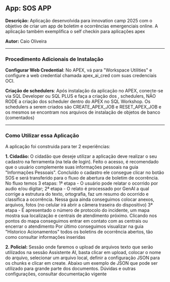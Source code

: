 ## **App: SOS APP**
**Descrição:** Aplicação desenvolvida para innovation camp 2025 com o objetivo de criar um app de boletim e ocorrências emergenciais online. A aplicação também exemplifica o self checkin para aplicações apex

**Autor:** Caio Oliveira  

---

### **Procedimento Adicionais de Instalação**

**Configurar Web Credential**: No APEX, vá para "Workspace Utilities" e configure a web credential chamada apex_ai_cred com suas credenciais OCI.

**Criação de schedulers**: Após instalação da aplicação no APEX, conecte-se via SQL Developer ou SQL PLUS e faça a criação dos , schedulers, NÃO RODE a criação dos scheduler dentro do APEX no SQL Workshop. Os schedulers a serem criados são CREATE_APEX_JOB e RESET_APEX_JOB e os mesmos se encontram nos arquivos de instalação de objetos de banco (comentados)

---

### **Como Utilizar essa Aplicação**

A aplicação foi construida para ter 2 experiências:

**1. Cidadão:** O cidadão que deseje utilizar a aplicação deve realizar o seu cadastro na ferramenta (na tela de login). Feito o acesso, é recomendado que o usuário complemente suas informações pessoais na guia "Informações Pessoais". 
Concluído o cadastro ele consegue clicar no botão SOS e será transferido para o fluxo de abertura de boletim de ocorrência. No fluxo temos 3 etapas: 
 1ª etapa - O usuário pode relatar o ocorrido por audio e/ou digitar; 
 2ª etapa - O relato é processado por GenAI a qual corrige a estrutura do texto, ortografia, faz um resumo do ocorrido e classifica a ocorrência. Nessa guia ainda conseguimos colocar anexos, arquivos, fotos (no celular irá abrir a câmera traseira do dispositivo)
 3ª etapa - É apresentado o número de protocolo do incidente, um mapa mostra sua localização e centrais de atendimento próximo. Clicando nos pontos do mapa conseguimos entrar em contato com as centrais ou encerrar o atendimento
Por último conseguimos visualizar na guia "Historico Acionamentos" todos os boletins de ocorrência abertos, tão como consultar informações inseridas

**2. Policial:** Sessão onde faremos o upload de arquivos texto que serão utilizados na sessão Assistente AI, basta clicar em upload, colocar o nome do arquivo, selecionar um arquivo local, definir a configuração JSON para os chunks e clicar em create. Abaixo um exemplo de JSON que pode ser utilizado para grande parte dos documentos. Dúvidas e outras configurações, consultar documentação vigente
